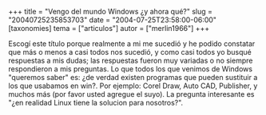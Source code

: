 +++
title = "Vengo del mundo Windows ¿y ahora qué?"
slug = "20040725235853703"
date = "2004-07-25T23:58:00-06:00"
[taxonomies]
tema = ["articulos"]
autor = ["merlin1966"]
+++

Escogí este título porque realmente a mi me sucedió y he podido
constatar que más o menos a casi todos nos sucedió, y como casi todos yo
busqué respuestas a mis dudas; las respuestas fueron muy variadas o no
siempre respondieron a mis preguntas. Lo que todos los que venimos de
Windows &quot;queremos saber&quot; es: ¿de verdad existen programas que
pueden sustituir a los que usabamos en win?. Por ejemplo: Corel Draw,
Auto CAD, Publisher, y muchos más (por favor usted agregue el suyo). La
pregunta interesante es &quot;¿en realidad Linux tiene la solucion para
nosotros?&quot;.
